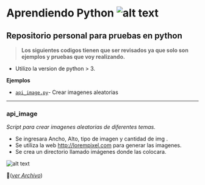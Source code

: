 [logo]: https://bugs.python.org/@@file/favicon.ico "Logo"
[imgVideo_api_image]: https://drive.google.com/file/d/0B0amFghwwtpIY19INWJyemV5NlE/view


# Aprendiendo Python ![alt text][logo]

## Repositorio personal para pruebas en python 

>**Los siguientes codigos tienen que ser revisados ya que solo son ejemplos y pruebas que voy realizando.**

+ Utilizo la version de python > 3. 

**Ejemplos**

+ [`api_image.py`](#api_image)- Crear imagenes aleatorias

***

### **api_image** 

*Script para crear imagenes aleatorias de diferentes temas.*

+ Se ingresara Ancho, Alto, tipo de imagen y cantidad de img . 
+ Se utiliza la web http://lorempixel.com para generar las imagenes. 
+ Se crea un directorio llamado imágenes donde las colocara.

![alt text][imgVideo_api_image]

:page_facing_up:(*[ver Archivo](../master/archivos/api_image.py)*)

